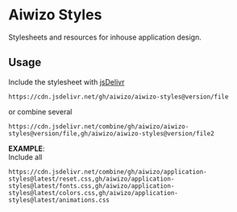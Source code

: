 # Aiwizo Styles
Stylesheets and resources for inhouse application design.

## Usage
Include the stylesheet with [jsDelivr](https://www.jsdelivr.com/)
```
https://cdn.jsdelivr.net/gh/aiwizo/aiwizo-styles@version/file
```
or combine several
```
https://cdn.jsdelivr.net/combine/gh/aiwizo/aiwizo-styles@version/file,gh/aiwizo/aiwizo-styles@version/file2
```

**EXAMPLE**:  
Include all
```
https://cdn.jsdelivr.net/combine/gh/aiwizo/application-styles@latest/reset.css,gh/aiwizo/application-styles@latest/fonts.css,gh/aiwizo/application-styles@latest/colors.css,gh/aiwizo/application-styles@latest/animations.css
```

